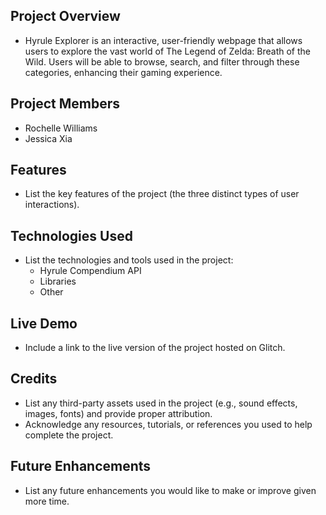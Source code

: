 ## **Project Overview**

- Hyrule Explorer is an interactive, user-friendly webpage that allows users to explore the vast world of The Legend of Zelda: Breath of the Wild. Users will be able to browse, search, and filter through these categories, enhancing their gaming experience.

## **Project Members**

- Rochelle Williams
- Jessica Xia

## **Features**

- List the key features of the project (the three distinct types of user interactions).

## **Technologies Used**

- List the technologies and tools used in the project:
    - Hyrule Compendium API
    - Libraries
    - Other
 
## **Live Demo**

- Include a link to the live version of the project hosted on Glitch.

## **Credits**

- List any third-party assets used in the project (e.g., sound effects, images, fonts) and provide proper attribution.
- Acknowledge any resources, tutorials, or references you used to help complete the project.

## **Future Enhancements**

- List any future enhancements you would like to make or improve given more time.
